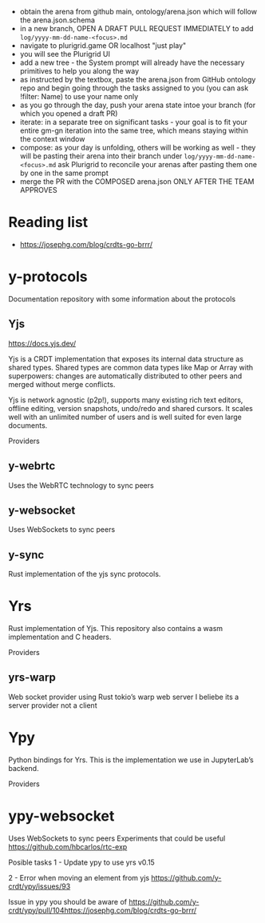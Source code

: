 - obtain the arena from github main, ontology/arena.json which will follow the arena.json.schema
- in a new branch, OPEN A DRAFT PULL REQUEST IMMEDIATELY to add `log/yyyy-mm-dd-name-<focus>.md`
- navigate to plurigrid.game OR localhost "just play"
- you will see the Plurigrid UI
- add a new tree - the System prompt will already have the necessary primitives to help you along the way
- as instructed by the textbox, paste the arena.json from GitHub ontology repo and begin going through the tasks assigned to you (you can ask !filter: Name) to use your name only
- as you go through the day, push your arena state intoe your branch (for which you opened a draft PR)
- iterate: in a separate tree on significant tasks - your goal is to fit your entire gm-gn iteration into the same tree, which means staying within the context window
- compose: as your day is unfolding, others will be working as well - they will be pasting their arena into their branch under `log/yyyy-mm-dd-name-<focus>.md`
ask Plurigrid to reconcile your arenas after pasting them one by one in the same prompt
- merge the PR with the COMPOSED arena.json ONLY AFTER THE TEAM APPROVES

# Reading list
- https://josephg.com/blog/crdts-go-brrr/

# y-protocols
Documentation repository with some information about the protocols

## Yjs
https://docs.yjs.dev/

Yjs is a CRDT implementation that exposes its internal data structure as shared types. Shared types are common data types like Map or Array with superpowers: changes are automatically distributed to other peers and merged without merge conflicts.

Yjs is network agnostic (p2p!), supports many existing rich text editors, offline editing, version snapshots, undo/redo and shared cursors. It scales well with an unlimited number of users and is well suited for even large documents.

Providers
## y-webrtc
Uses the WebRTC technology to sync peers
## y-websocket
Uses WebSockets to sync peers
## y-sync
Rust implementation of the yjs sync protocols.

# Yrs
Rust implementation of Yjs. This repository also contains a wasm implementation and C headers.

Providers
## yrs-warp
Web socket provider using Rust tokio’s warp web server
I beliebe its a server provider not a client
# Ypy
Python bindings for Yrs. This is the implementation we use in JupyterLab’s backend.

Providers
# ypy-websocket
Uses WebSockets to sync peers
Experiments that could be useful
https://github.com/hbcarlos/rtc-exp

Posible tasks
1 - Update ypy to use yrs v0.15

2 - Error when moving an element from yjs https://github.com/y-crdt/ypy/issues/93

Issue in ypy you should be aware of https://github.com/y-crdt/ypy/pull/104https://josephg.com/blog/crdts-go-brrr/
